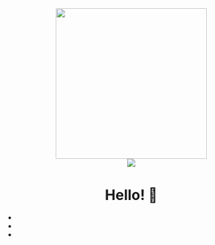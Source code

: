 <div id="header" align="center">
  <img src="https://cdn.discordapp.com/attachments/1179847865670058075/1270005643100688505/360_F_550958748_OeGcRonEUNoVhd0wjd9zSEMhLFIGO9Bt.jpg?ex=66b2206c&is=66b0ceec&hm=0a89754ac69f8a7a88a96f533bf0db5c2f395fc83cd8aaa269ef3d1160dc4d86&" width="300"/>
</div>


<div id ="views" align="center">
<img src="https://komarev.com/ghpvc/?username=sciteeer&style=flat-square&color=blue"/>  
</div>

<h1 align="center">Hello! 👋</h1>

-  

- 

- 
